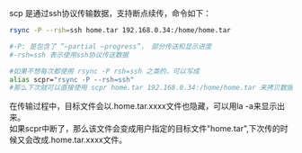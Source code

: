 scp 是通过ssh协议传输数据，支持断点续传，命令如下：

```bash
rsync -P --rsh=ssh home.tar 192.168.0.34:/home/home.tar

#-P: 是包含了 “–partial –progress”， 部分传送和显示进度
#-rsh=ssh 表示使用ssh协议传送数据

#如果不想每次都使用 rsync -P rsh=ssh 之类的，可以写成
alias scpr="rsync -P --rsh=ssh"
#那么下次就可以直接使用 scpr home.tar 192.168.0.34:/home/home.tar 来拷贝数据了。
```

在传输过程中，目标文件会以.home.tar.xxxx文件也隐藏，可以用la -a来显示出来。  
如果scpr中断了，那么该文件会变成用户指定的目标文件"home.tar",下次传的时候又会改成.home.tar.xxxx文件。
